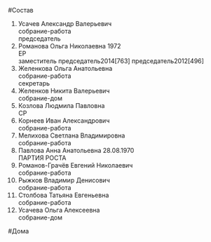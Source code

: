 #Состав  
1. Усачев Александр Валерьевич  
    собрание-работа  
    председатель  
2. Романова Ольга Николаевна 1972  
    ЕР  
    заместитель председатель2014[763] председатель2012[496]  
3. Желенкова Ольга Анатольевна  
    собрание-работа  
    секретарь  
4. Желенков Никита Валерьевич  
    собрание-дом  
5. Козлова Людмила Павловна  
    СР  
6. Корнеев Иван Александрович  
    собрание-работа  
7. Мелихова Светлана Владимировна  
    собрание-работа  
8. Павлова Анна Анатольевна 28.08.1970  
    ПАРТИЯ РОСТА  
9. Романов-Грачёв Евгений Николаевич  
    собрание-работа  
10. Рыжков Владимир Денисович  
    собрание-работа  
11. Столбова Татьяна Евгеньевна  
    собрание-работа  
12. Усачева Ольга Алексеевна  
    собрание-дом  
  
#Дома  
